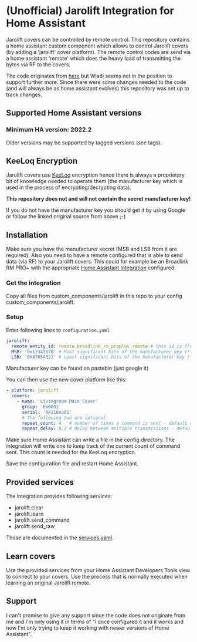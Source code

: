 # (Unofficial) Jarolift Integration for Home Assistant

Jarolift covers can be controlled by remote control. This repository contains a
home assistant custom component which allows to control Jarolift covers (by adding a 'jarolift' cover platform).
The remote control codes are send via a home assistant 'remote' which does the
heavy load of transmitting the bytes via RF to the covers.

The code originates from [here](https://community.home-assistant.io/t/control-of-jarolift-covers-using-broadlink-rm-pro/35600)
but Wladi seems not in the position to support further more. Since there were some
changes needed to the code (and will always be as home assistant evolves) this repository
was set up to track changes.

## Supported Home Assistant versions

### Minimum HA version: 2022.2
Older versions may be supported by tagged versions (see tags).

## KeeLoq Encryption

Jarolift covers use [KeeLoq](https://en.wikipedia.org/wiki/KeeLoq) encryption hence there is always a
proprietary bit of knowledge needed to operate them (the manufacturer key which is used in the process
of encrypting/decrypting data).

**This repository does not and will not contain the secret manufacturer key!**

If you do not have the manufacturer key you should get it by using Google or follow the linked original source from above ;-)

## Installation

Make sure you have the manufacturer secret (MSB and LSB from it are required).
Also you need to have a remote configured that is able to send data (via RF) to your Jarolift covers.
This could for example be an Broadlink RM PRO+ with the appropriate [Home Assistant Integration](https://www.home-assistant.io/integrations/broadlink/)
configured.

### Get the integration

Copy all files from custom_components/jarolift in this repo to your config custom_components/jarolift.

### Setup

Enter following lines to `configuration.yaml`

```yaml
jarolift:
  remote_entity_id: remote.broadlink_rm_proplus_remote # this id is from the device of the remote integration representing the remote to send command with
  MSB: '0x12345678' # Most significant bits of the manufacturer key (**0x12345678 is not the correct value!**)
  LSB: '0x87654321' # Least significant bits of the manufactorer key (**0x87654321 is not the correct value!**)
```
Manufacturer key can be found on pastebin (just google it)

You can then use the new cover platform like this:
```yaml
- platform: jarolift
  covers:
    - name: 'Livingroom Main Cover'
      group: '0x0001'
      serial: '0x116ea01'
      # The following two are optional
      repeat_count: 4	# number of times a command is sent - default = 0
      repeat_delay: 0.2 # delay between multiple transmissions - default = 0.2
```

Make sure Home Assistant can write a file in the config directory. The integration will write one to keep
track of the current count of command sent. This count is needed for the KeeLoq encryption.

Save the configuration file and restart Home Assistant.

## Provided services
The integration provides following services:
* jarolift.clear
* jarolift.learn
* jarolift.send_command
* jarolift.send_raw

Those are documented in the [services.yaml](https://github.com/4cc8783b/hass-jarolift/blob/main/custom_components/jarolift/services.yaml).

## Learn covers

Use the provided services from your Home Assistant Developers Tools view to connect to your covers. Use the process that is normally executed when
learning an original Jarolift remote.

## Support
I can't promise to give any support since the code does not originate from me and I'm only using it in terms of "I once configured it and it works and now
I'm only trying to keep it working with newer versions of Home Assistant".
